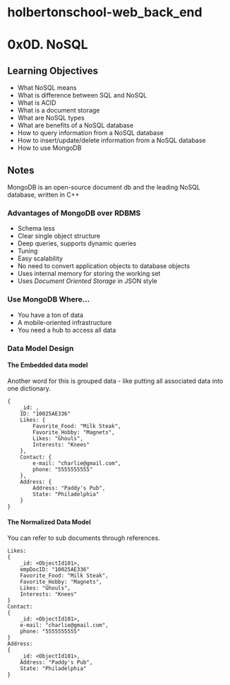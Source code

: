 # holbertonschool-web_back_end

# 0x0D. NoSQL

## Learning Objectives
- What NoSQL means
- What is difference between SQL and NoSQL
- What is ACID
- What is a document storage
- What are NoSQL types
- What are benefits of a NoSQL database
- How to query information from a NoSQL database
- How to insert/update/delete information from a NoSQL database
- How to use MongoDB


## Notes

MongoDB is an open-source document db and the leading NoSQL database, written in C++


### Advantages of MongoDB over RDBMS

- Schema less
- Clear single object structure
- Deep queries, supports dynamic queries
- Tuning
- Easy scalability
- No need to convert application objects to database objects
- Uses internal memory for storing the working set
- Uses *Document Oriented Storage* in JSON style


### Use MongoDB Where...

- You have a ton of data
- A mobile-oriented infrastructure
- You need a hub to access all data


### Data Model Design


#### The Embedded data model

Another word for this is grouped data - like putting all associated data into one dictionary.

```
{
	_id: ,
	ID: "10025AE336"
	Likes: {
		Favorite_Food: "Milk Steak",
        Favorite_Hobby: "Magnets",
		Likes: "Ghouls",
        Interests: "Knees"
	},
	Contact: {
		e-mail: "charlie@gmail.com",
		phone: "5555555555"
	},
	Address: {
		Address: "Paddy's Pub",
		State: "Philadelphia"
	}
}
```


#### The Normalized Data Model

You can refer to sub documents through references.


```
Likes:
{
	_id: <ObjectId101>,
	empDocID: "10025AE336"
    Favorite_Food: "Milk Steak",
    Favorite_Hobby: "Magnets",
    Likes: "Ghouls",
    Interests: "Knees"
}
Contact:
{
    _id: <ObjectId101>,
    e-mail: "charlie@gmail.com",
    phone: "5555555555"
}
Address:
{
    _id: <ObjectId101>,
    Address: "Paddy's Pub",
    State: "Philadelphia"
}
```
